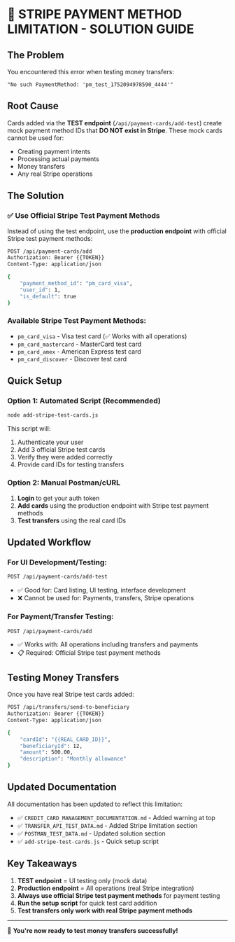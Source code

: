 # 🚨 STRIPE PAYMENT METHOD LIMITATION - SOLUTION GUIDE

## **The Problem**
You encountered this error when testing money transfers:
```
"No such PaymentMethod: 'pm_test_1752094978590_4444'"
```

## **Root Cause**
Cards added via the **TEST endpoint** (`/api/payment-cards/add-test`) create mock payment method IDs that **DO NOT exist in Stripe**. These mock cards cannot be used for:
- Creating payment intents
- Processing actual payments
- Money transfers
- Any real Stripe operations

## **The Solution**

### **✅ Use Official Stripe Test Payment Methods**

Instead of using the test endpoint, use the **production endpoint** with official Stripe test payment methods:

```bash
POST /api/payment-cards/add
Authorization: Bearer {{TOKEN}}
Content-Type: application/json

{
    "payment_method_id": "pm_card_visa",
    "user_id": 1,
    "is_default": true
}
```

### **Available Stripe Test Payment Methods:**
- `pm_card_visa` - Visa test card (✅ Works with all operations)
- `pm_card_mastercard` - MasterCard test card
- `pm_card_amex` - American Express test card
- `pm_card_discover` - Discover test card

## **Quick Setup**

### **Option 1: Automated Script** (Recommended)
```bash
node add-stripe-test-cards.js
```
This script will:
1. Authenticate your user
2. Add 3 official Stripe test cards
3. Verify they were added correctly
4. Provide card IDs for testing transfers

### **Option 2: Manual Postman/cURL**
1. **Login** to get your auth token
2. **Add cards** using the production endpoint with Stripe test payment methods
3. **Test transfers** using the real card IDs

## **Updated Workflow**

### **For UI Development/Testing:**
```bash
POST /api/payment-cards/add-test
```
- ✅ Good for: Card listing, UI testing, interface development
- ❌ Cannot be used for: Payments, transfers, Stripe operations

### **For Payment/Transfer Testing:**
```bash
POST /api/payment-cards/add
```
- ✅ Works with: All operations including transfers and payments
- 📋 Required: Official Stripe test payment methods

## **Testing Money Transfers**

Once you have real Stripe test cards added:

```bash
POST /api/transfers/send-to-beneficiary
Authorization: Bearer {{TOKEN}}
Content-Type: application/json

{
    "cardId": "{{REAL_CARD_ID}}",
    "beneficiaryId": 12,
    "amount": 500.00,
    "description": "Monthly allowance"
}
```

## **Updated Documentation**

All documentation has been updated to reflect this limitation:
- ✅ `CREDIT_CARD_MANAGEMENT_DOCUMENTATION.md` - Added warning at top
- ✅ `TRANSFER_API_TEST_DATA.md` - Added Stripe limitation section  
- ✅ `POSTMAN_TEST_DATA.md` - Updated solution section
- ✅ `add-stripe-test-cards.js` - Quick setup script

## **Key Takeaways**

1. **TEST endpoint** = UI testing only (mock data)
2. **Production endpoint** = All operations (real Stripe integration)
3. **Always use official Stripe test payment methods** for payment testing
4. **Run the setup script** for quick test card addition
5. **Test transfers only work with real Stripe payment methods**

---

🎉 **You're now ready to test money transfers successfully!**
